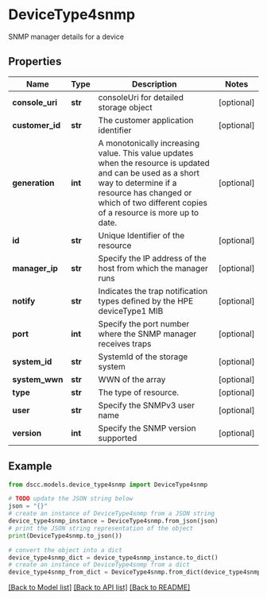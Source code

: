 # DeviceType4snmp

SNMP manager details for a device

## Properties

Name | Type | Description | Notes
------------ | ------------- | ------------- | -------------
**console_uri** | **str** | consoleUri for detailed storage object | [optional] 
**customer_id** | **str** | The customer application identifier | [optional] 
**generation** | **int** | A monotonically increasing value. This value updates when the resource is updated and can be used as a short way to determine if a resource has changed or which of two different copies of a resource is more up to date. | [optional] 
**id** | **str** | Unique Identifier of the resource | [optional] 
**manager_ip** | **str** | Specify the IP address of the host from which the manager runs | [optional] 
**notify** | **str** | Indicates the trap notification types defined by the HPE deviceType1 MIB | [optional] 
**port** | **int** | Specify the port number where the SNMP manager receives traps | [optional] 
**system_id** | **str** | SystemId of the storage system | [optional] 
**system_wwn** | **str** | WWN of the array | [optional] 
**type** | **str** | The type of resource. | [optional] 
**user** | **str** | Specify the SNMPv3 user name | [optional] 
**version** | **int** | Specify the SNMP version supported | [optional] 

## Example

```python
from dscc.models.device_type4snmp import DeviceType4snmp

# TODO update the JSON string below
json = "{}"
# create an instance of DeviceType4snmp from a JSON string
device_type4snmp_instance = DeviceType4snmp.from_json(json)
# print the JSON string representation of the object
print(DeviceType4snmp.to_json())

# convert the object into a dict
device_type4snmp_dict = device_type4snmp_instance.to_dict()
# create an instance of DeviceType4snmp from a dict
device_type4snmp_from_dict = DeviceType4snmp.from_dict(device_type4snmp_dict)
```
[[Back to Model list]](../README.md#documentation-for-models) [[Back to API list]](../README.md#documentation-for-api-endpoints) [[Back to README]](../README.md)


